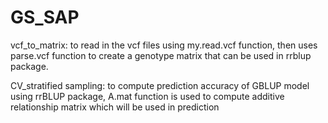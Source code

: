 # GS_SAP

vcf_to_matrix: to read in the vcf files using my.read.vcf function, then uses parse.vcf function to create a genotype matrix that can be used in rrblup package.

CV_stratified sampling: to compute prediction accuracy of GBLUP model using rrBLUP package, A.mat function is used to compute additive relationship matrix which will be used in prediction
